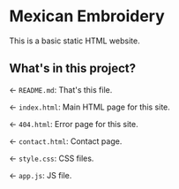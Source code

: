 # Mexican Embroidery

This is a basic static HTML website. 

## What's in this project?

← `README.md`: That's this file.

← `index.html`: Main HTML page for this site.

← `404.html`: Error page for this site.

←  `contact.html`: Contact page.

← `style.css`: CSS files.

← `app.js`: JS file. 

